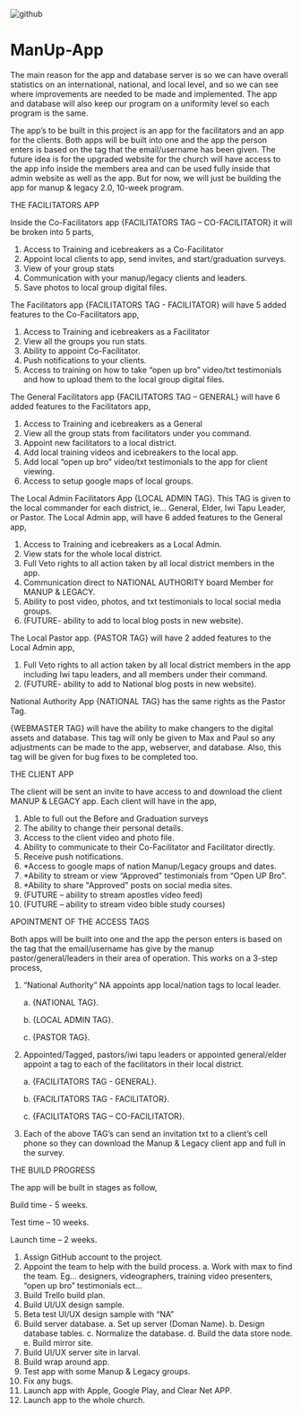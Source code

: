 ![github](https://user-images.githubusercontent.com/119977793/227475424-a1bbbabe-0ff1-4be5-acdf-e87edb517532.jpg)


# ManUp-App

The main reason for the app and database server is so we can have overall statistics on an international, national, and local level, and so we can see where improvements are needed to be made and implemented. The app and database will also keep our program on a uniformity level so each program is the same. 

The app’s to be built in this project is an app for the facilitators and an app for the clients.  Both apps will be built into one and the app the person enters is based on the tag that the email/username has been given. The future idea is for the upgraded website for the church will have access to the app info inside the members area and can be used fully inside that admin website as well as the app.  But for now, we will just be building the app for manup & legacy 2.0, 10-week program.

THE FACILITATORS APP

Inside the Co-Facilitators app {FACILITATORS TAG – CO-FACILITATOR} it will be broken into 5 parts,

1.	Access to Training and icebreakers as a Co-Facilitator
2.	Appoint local clients to app, send invites, and start/graduation surveys.
3.	View of your group stats
4.	Communication with your manup/legacy clients and leaders.
5.	Save photos to local group digital files.

The Facilitators app {FACILITATORS TAG - FACILITATOR} will have 5 added features to the Co-Facilitators app,

1.	Access to Training and icebreakers as a Facilitator
2.	View all the groups you run stats.
3.	Ability to appoint Co-Facilitator.
4.	Push notifications to your clients.
5.	Access to training on how to take “open up bro” video/txt testimonials and how to upload them to the local group digital files.

The General Facilitators app {FACILITATORS TAG – GENERAL} will have 6 added features to the Facilitators app,

1.	Access to Training and icebreakers as a General
2.	View all the group stats from facilitators under you command.
3.	Appoint new facilitators to a local district.
4.	Add local training videos and icebreakers to the local app.
5.	Add local “open up bro” video/txt testimonials to the app for client viewing.
6.	Access to setup google maps of local groups.

The Local Admin Facilitators App {LOCAL ADMIN TAG}.  This TAG is given to the local commander for each district, ie… General, Elder, Iwi Tapu Leader, or Pastor. The Local Admin app, will have 6 added features to the General app,

1.	Access to Training and icebreakers as a Local Admin.
2.	View stats for the whole local district.
3.	Full Veto rights to all action taken by all local district members in the app.
4.	Communication direct to NATIONAL AUTHORITY board Member for MANUP & LEGACY.
5.	Ability to post video, photos, and txt testimonials to local social media groups.
6.	(FUTURE- ability to add to local blog posts in new website).

The Local Pastor app. {PASTOR TAG} will have 2 added features to the Local Admin app,

1.	Full Veto rights to all action taken by all local district members in the app including Iwi tapu leaders, and all members under their command.
2.	(FUTURE- ability to add to National blog posts in new website).

National Authority App {NATIONAL TAG} has the same rights as the Pastor Tag.

{WEBMASTER TAG} will have the ability to make changers to the digital assets and database.  This tag will only be given to Max and Paul so any adjustments can be made to the app, webserver, and database. Also, this tag will be given for bug fixes to be completed too.


THE CLIENT APP

The client will be sent an invite to have access to and download the client MANUP & LEGACY app.  Each client will have in the app,

1.	Able to full out the Before and Graduation surveys 
2.	The ability to change their personal details.
3.	Access to the client video and photo file.
4.	Ability to communicate to their Co-Facilitator and Facilitator directly.
5.	Receive push notifications.
6.	*Access to google maps of nation Manup/Legacy groups and dates.
7.	*Ability to stream or view “Approved” testimonials from “Open UP Bro”.
8.	*Ability to share "Approved” posts on social media sites.
9.	(FUTURE – ability to stream apostles video feed)
10.	(FUTURE – ability to stream video bible study courses)

APOINTMENT OF THE ACCESS TAGS

Both apps will be built into one and the app the person enters is based on the tag that the email/username has give by the manup pastor/general/leaders in their area of operation.  This works on a 3-step process,

1.	“National Authority” NA appoints app local/nation tags to local leader.

      a.	{NATIONAL TAG}.
      
      b.	{LOCAL ADMIN TAG}.
      
      c.	{PASTOR TAG}.

2.	Appointed/Tagged, pastors/iwi tapu leaders or appointed general/elder appoint a tag to each of the facilitators in their local district.

      a.	{FACILITATORS TAG - GENERAL}.
      
      b.	{FACILITATORS TAG - FACILITATOR}.
      
      c.	{FACILITATORS TAG – CO-FACILITATOR}.

3.	Each of the above TAG’s can send an invitation txt to a client’s cell phone so they can download the Manup & Legacy client app and full in the survey. 


THE BUILD PROGRESS

The app will be built in stages as follow,

Build time 	- 5 weeks.

Test time 	– 10 weeks.

Launch time	– 2 weeks.

1.	Assign GitHub account to the project.
2.	Appoint the team to help with the build process.
a.	Work with max to find the team. Eg… designers, videographers, training video presenters, “open up bro” testimonials ect…
3.	Build Trello build plan.
4.	Build UI/UX design sample.
5.	Beta test UI/UX design sample with “NA”
6.	Build server database.
a.	Set up server (Doman Name).
b.	Design database tables.
c.	Normalize the database.
d.	Build the data store node.
e.	Build mirror site.
7.	Build UI/UX server site in larval.
8.	Build wrap around app.
9.	Test app with some Manup & Legacy groups.
10.	Fix any bugs.
11.	Launch app with Apple, Google Play, and Clear Net APP.
12.	Launch app to the whole church.
